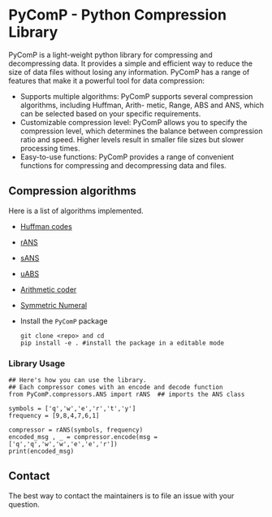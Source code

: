 # PyComP - Python Compression Library
PyComP is a light-weight python library for compressing and decompressing data. It provides a simple and efficient way to reduce the size of data files without losing any information.
PyComP has a range of features that make it a powerful tool for data compression: 

- Supports multiple algorithms: PyComP supports several compression algorithms, including Huffman, Arith- metic, Range, ABS and ANS, which can be selected based on your specific requirements.
- Customizable compression level: PyComP allows you to specify the compression level, which determines the balance between compression ratio and speed. Higher levels result in smaller file sizes but slower processing times.
- Easy-to-use functions: PyComP provides a range of convenient functions for compressing and decompressing data and files.

## Compression algorithms
Here is a list of algorithms implemented.

- [Huffman codes](https://github.com/JEENB/PyComP/blob/version1.0/PyComP/compressors/huffman.py)
- [rANS](https://github.com/JEENB/PyComP/blob/version1.0/PyComP/compressors/rANS.py)
- [sANS](https://github.com/JEENB/PyComP/blob/version1.0/PyComP/compressors/sANS.py)
- [uABS](https://github.com/JEENB/PyComP/blob/version1.0/PyComP/compressors/uABS.py)
- [Arithmetic coder](https://github.com/JEENB/PyComP/blob/version1.0/PyComP/compressors/arithmetic.py)
- [Symmetric Numeral](https://github.com/JEENB/PyComP/blob/version1.0/PyComP/compressors/symmetric_numeral.py)


- Install the `PyComP` package
    ```
    git clone <repo> and cd
    pip install -e . #install the package in a editable mode
    ``` 
### Library Usage
   ```
   ## Here's how you can use the library. 
   ## Each compressor comes with an encode and decode function
   from PyComP.compressors.ANS import rANS  ## imports the ANS class

   symbols = ['q','w','e','r','t','y']
   frequency = [9,8,4,7,6,1]

   compressor = rANS(symbols, frequency)
   encoded_msg , _ = compressor.encode(msg = ['q','q','w','w','e','e','r'])
   print(encoded_msg)
   ```
## Contact
The best way to contact the maintainers is to file an issue with your question. 
